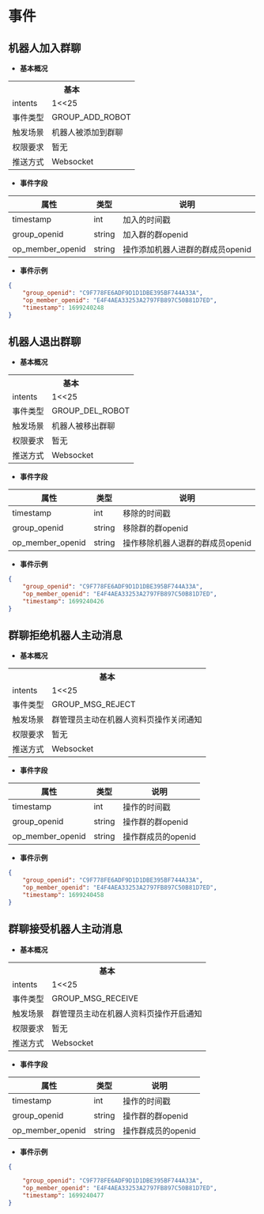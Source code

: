 # 事件

## 机器人加入群聊

- **基本概况**

<table>
	<tr>
	  <th colspan="2">基本</th>
	</tr>
  <tr>
    <td>intents</td>
    <td>1<<25</td>
	</tr>
  <tr>
    <td>事件类型</td>
    <td>GROUP_ADD_ROBOT</td>
	</tr>
	<tr>
    <td>触发场景</td>
    <td>机器人被添加到群聊</td>
	</tr>
  <tr>
    <td>权限要求</td>
    <td>暂无</td>
	</tr>
	<tr>
    <td>推送方式</td>
    <td>Websocket</td>
	</tr>
</table>

- **事件字段**

| **属性** | **类型** | **说明** |
| --- | --- | --- |
| timestamp | int | 加入的时间戳 |
| group_openid | string | 加入群的群openid |
| op_member_openid | string | 操作添加机器人进群的群成员openid |

- **事件示例**

```json
{
	"group_openid": "C9F778FE6ADF9D1D1DBE395BF744A33A",
	"op_member_openid": "E4F4AEA33253A2797FB897C50B81D7ED",
	"timestamp": 1699240248
}
```

## 机器人退出群聊

- **基本概况**

<table>
	<tr>
	  <th colspan="2">基本</th>
	</tr>
  <tr>
    <td>intents</td>
    <td>1<<25</td>
	</tr>
  <tr>
    <td>事件类型</td>
    <td>GROUP_DEL_ROBOT</td>
	</tr>
	<tr>
    <td>触发场景</td>
    <td>机器人被移出群聊</td>
	</tr>
  <tr>
    <td>权限要求</td>
    <td>暂无</td>
	</tr>
	<tr>
    <td>推送方式</td>
    <td>Websocket</td>
	</tr>
</table>

- **事件字段**

| **属性** | **类型** | **说明** |
| --- | --- | --- |
| timestamp | int | 移除的时间戳 |
| group_openid | string | 移除群的群openid |
| op_member_openid | string | 操作移除机器人退群的群成员openid |

- **事件示例**

```json
{
	"group_openid": "C9F778FE6ADF9D1D1DBE395BF744A33A",
	"op_member_openid": "E4F4AEA33253A2797FB897C50B81D7ED",
	"timestamp": 1699240426
}
```


## 群聊拒绝机器人主动消息

- **基本概况**

<table>
	<tr>
	  <th colspan="2">基本</th>
	</tr>
  <tr>
    <td>intents</td>
    <td>1<<25</td>
	</tr>
  <tr>
    <td>事件类型</td>
    <td>GROUP_MSG_REJECT</td>
	</tr>
	<tr>
    <td>触发场景</td>
    <td>群管理员主动在机器人资料页操作关闭通知</td>
	</tr>
  <tr>
    <td>权限要求</td>
    <td>暂无</td>
	</tr>
	<tr>
    <td>推送方式</td>
    <td>Websocket</td>
	</tr>
</table>

- **事件字段**

| **属性** | **类型** | **说明** |
| --- | --- | --- |
| timestamp | int | 操作的时间戳 |
| group_openid | string | 操作群的群openid |
| op_member_openid | string | 操作群成员的openid |

- **事件示例**

```json
{
	"group_openid": "C9F778FE6ADF9D1D1DBE395BF744A33A",
	"op_member_openid": "E4F4AEA33253A2797FB897C50B81D7ED",
	"timestamp": 1699240458
}
```

## 群聊接受机器人主动消息

- **基本概况**

<table>
	<tr>
	  <th colspan="2">基本</th>
	</tr>
  <tr>
    <td>intents</td>
    <td>1<<25</td>
	</tr>
  <tr>
    <td>事件类型</td>
    <td>GROUP_MSG_RECEIVE</td>
	</tr>
	<tr>
    <td>触发场景</td>
    <td>群管理员主动在机器人资料页操作开启通知</td>
	</tr>
  <tr>
    <td>权限要求</td>
    <td>暂无</td>
	</tr>
	<tr>
    <td>推送方式</td>
    <td>Websocket</td>
	</tr>
</table>

- **事件字段**

| **属性** | **类型** | **说明** |
| --- | --- | --- |
| timestamp | int | 操作的时间戳 |
| group_openid | string | 操作群的群openid |
| op_member_openid | string | 操作群成员的openid |

- **事件示例**

```json
{

	"group_openid": "C9F778FE6ADF9D1D1DBE395BF744A33A",
	"op_member_openid": "E4F4AEA33253A2797FB897C50B81D7ED",
	"timestamp": 1699240477
}
```

